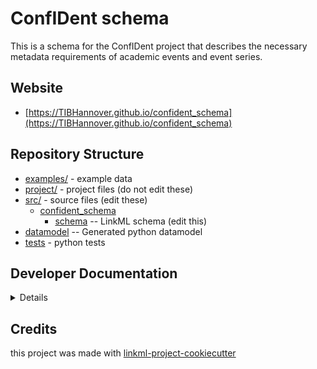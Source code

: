 # ConfIDent schema

This is a schema for the ConfIDent project that describes the necessary metadata requirements of academic events and event series.

## Website

* [https://TIBHannover.github.io/confident_schema](https://TIBHannover.github.io/confident_schema)

## Repository Structure

* [examples/](examples/) - example data
* [project/](project/) - project files (do not edit these)
* [src/](src/) - source files (edit these)
    * [confident_schema](src/confident_schema)
        * [schema](src/confident_schema/schema) -- LinkML schema (edit this)
* [datamodel](src/confident_schema/datamodel) -- Generated python datamodel
* [tests](tests/) - python tests

## Developer Documentation

<details>
Use the `make` command to generate project artefacts:

- `make all`: make everything
- `make deploy`: deploys site

</details>

## Credits

this project was made with [linkml-project-cookiecutter](https://github.com/linkml/linkml-project-cookiecutter)
